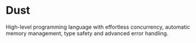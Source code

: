 # Dust

High-level programming language with effortless concurrency, automatic memory management, type
safety and advanced error handling.

